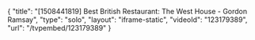 {
    "title": "[1508441819] Best British Restaurant: The West House - Gordon Ramsay",
    "type": "solo",
    "layout": "iframe-static",
    "videoId": "123179389",
    "url": "\/tvpembed\/123179389"
}